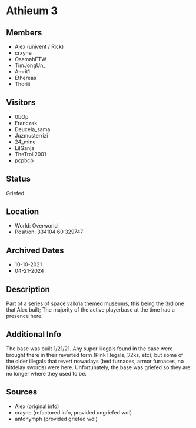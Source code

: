 # Athieum 3

## Members
- Alex (univent / Rick)
- crxyne
- OsamahFTW
- TimJongUn_
- Amrit1
- Ethereas
- Thoriii

## Visitors
- 0bOp
- Franczak
- Deucela_sama
- Juzmusterrizi
- 24_mine
- LilGanja
- TheTroll2001
- pcpbcb

## Status
Griefed

## Location
- World: Overworld
- Position: 334104 60 329747

## Archived Dates
- 10-10-2021
- 04-21-2024

## Description
Part of a series of space valkria themed museums, this being the 3rd one that Alex built; The majority of the active playerbase at the time had a presence here.

## Additional Info
The base was built 1/21/21. Any super illegals found in the base were brought there in their reverted form (Pink Illegals, 32ks, etc), but some of the older illegals that revert nowadays (bed furnaces, armor furnaces, no hitdelay swords) were here. Unfortunately, the base was griefed so they are no longer where they used to be.

## Sources
- Alex (original info)
- crayne (refactored info, provided ungriefed wdl)
- antonymph (provided griefed wdl)
